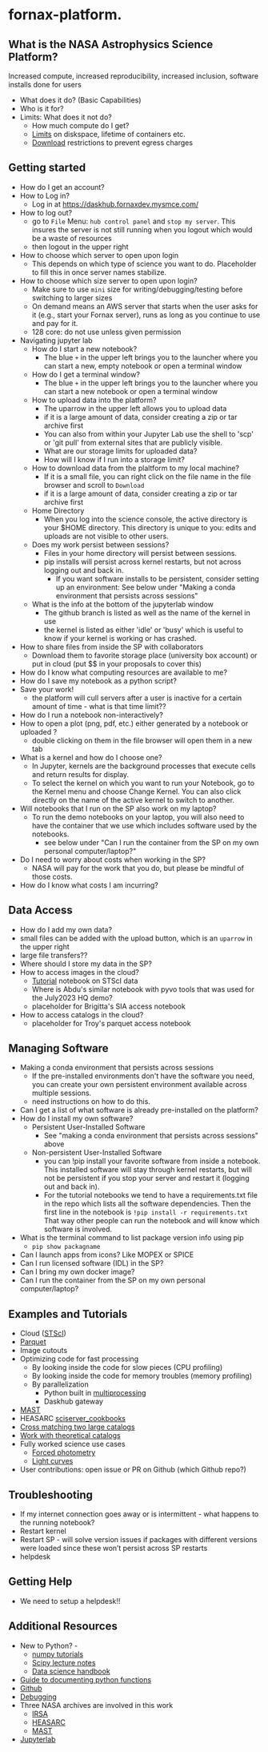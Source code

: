 fornax-platform.
================

## What is the NASA Astrophysics Science Platform?

Increased compute, increased reproducibility, increased inclusion, software installs done for users

* What does it do? (Basic Capabilities)
* Who is it for?
* Limits: What does it not do?
  * How much compute do I get?
  * [Limits](https://heasarc.gsfc.nasa.gov/docs/sciserver/#limits) on diskspace, lifetime of containers etc.
  * [Download](https://heasarc.gsfc.nasa.gov/docs/sciserver/#limits) restrictions to prevent egress charges

## Getting started
* How do I get an account?
* How to Log in?
  * Log in at  https://daskhub.fornaxdev.mysmce.com/
* How to log out?
  *  go to `File` Menu: `hub control panel` and `stop my server`.  This insures the server is not still running when you logout which would be a waste of resources
  *  then logout in the upper right
* How to choose which server to open upon login
  * This depends on which type of science you want to do. Placeholder to fill this in once server names stabilize.
* How to choose which size server to open upon login?
  * Make sure to use `mini` size for writing/debugging/testing before switching to larger sizes
  * On demand means an AWS server that starts when the user asks for it (e.g., start your Fornax server), runs as long as you continue to use and pay for it.
  * 128 core: do not use unless given permission
* Navigating jupyter lab
  * How do I start a new notebook?
    * The blue `+` in the upper left brings you to the launcher where you can start a new, empty notebook or open a terminal window
  * How do I get a terminal window?
    * The blue `+` in the upper left brings you to the launcher where you can start a new notebook or open a terminal window
  * How to upload data into the platform?
    * The uparrow in the upper left allows you to upload data
    * if it is a large amount of data, consider creating a zip or tar archive first
    * You can also from within your Jupyter Lab use the shell to 'scp' or 'git pull' from external sites that are publicly visible.
    * What are our storage limits for uploaded data?
    * How will I know if I run into a storage limit?
  *  How to download data from the plaltform to my local machine?
     * If it is a small file, you can right click on the file name in the file browser and scroll to `Download`
     * if it is a large amount of data, consider creating a zip or tar archive first
  * Home Directory
    * When you log into the science console, the active directory is your $HOME directory.  This directory is unique to you: edits and uploads are not visible to other users.  
  * Does my work persist between sessions?
    * Files in your home directory will persist between sessions.
    * pip installs will persist across kernel restarts, but not across logging out and back in.
      * If you want software installs to be persistent, consider setting up an environment: See below under "Making a conda environment that persists across sessions"
  * What is the info at the bottom of the jupyterlab window
    * The github branch is listed as well as the name of the kernel in use
    * the kernel is listed as either 'idle' or 'busy' which is useful to know if your kernel is working or has crashed.
* How to share files from inside the SP with collaborators
  * Download them to favorite storage place (university box account) or put in cloud (put $$ in your proposals to cover this)
* How do I know what computing resources are available to me?
* How do I save my notebook as a python script?
* Save your work!
   * the platform will cull servers after a user is inactive for a certain amount of time - what is that time limit??
* How do I run a notebook non-interactively?
* How to open a plot (png, pdf, etc.) either generated by a notebook or uploaded ?
  * double clicking on them in the file browser will open them in a new tab
* What is a kernel and how do I choose one?
  * In Jupyter, kernels are the background processes that execute cells and return results for display.
  * To select the kernel on which you want to run your Notebook, go to the Kernel menu and choose Change Kernel. You can also click directly on the name of the active kernel to switch to another.
* Will notebooks that I run on the SP also work on my laptop?
  * To run the demo notebooks on your laptop, you will also need to have the container that we use which includes software used by the notebooks.
    * see below under "Can I run the container from the SP on my own personal computer/laptop?"
* Do I need to worry about costs when working in the SP?
  * NASA will pay for the work that you do, but please be mindful of those costs.
* How do I know what costs I am incurring?

## Data Access
* How do I add my own data?
 * small files can be added with the upload button, which is an `uparrow` in the upper right
 * large file transfers??
* Where should I store my data in the SP? 
* How to access images in the cloud?
  * [Tutorial](https://github.com/spacetelescope/tike_content/blob/main/content/notebooks/data-access/data-access.ipynb) notebook on STScI data
  * Where is Abdu's similar notebook with pyvo tools that was used for the July2023 HQ demo?
  * placeholder for Brigitta's SIA access notebook
* How to access catalogs in the cloud?
  * placeholder for Troy's parquet access notebook

## Managing Software
* Making a conda environment that persists across sessions
  * If the pre-installed environments don't have the software you need, you can create your own persistent environment available across multiple sessions.
  * need instructions on how to do this.
* Can I get a list of what software is already pre-installed on the platform?
* How do I install my own software?
  * Persistent User-Installed Software
    *  See "making a conda environment that persists across sessions" above 
  * Non-persistent User-Installed Software 
    * you can !pip install your favorite software from inside a notebook.  This installed software will stay through kernel restarts, but will not be persistent if you stop your server and restart it (logging out and back in).
    * For the tutorial notebooks we tend to have a requirements.txt file in the repo which lists all the software dependencies.  Then the first line in the notebook is `!pip install -r requirements.txt`  That way other people can run the notebook and will know which software is involved.
* What is the terminal command to list package version info using pip
  * `pip show packagname`
* Can I launch apps from icons? Like MOPEX or SPICE
* Can I run licensed software (IDL) in the SP?
* Can I bring my own docker image?
* Can I run the container from the SP on my own personal computer/laptop?

## Examples and Tutorials
* Cloud ([STScI](https://github.com/spacetelescope/tike_content/blob/main/content/notebooks/data-access/data-access.ipynb))
* [Parquet](https://github.com/IPAC-SW/ipac-sp-notebooks/blob/main/aws-open-data-catalogs/wise-allwise-catalog-demo.ipynb)
* Image cutouts
* Optimizing code for fast processing
  * By looking inside the code for slow pieces (CPU profiling)
  * By looking inside the code for memory troubles (memory profiling)
  * By parallelization
    * Python built in [multiprocessing](https://github.com/IPAC-SW/ipac-sp-notebooks/tree/main/parallelize)
    * Daskhub gateway
* [MAST](https://github.com/spacetelescope/tike_content/blob/main/markdown/science-examples.md)
* HEASARC [sciserver_cookbooks](https://github.com/HEASARC/sciserver_cookbooks/blob/main/Introduction.md)
* [Cross matching two large catalogs](https://github.com/IPAC-SW/ipac-sp-notebooks/blob/main/gaia_cross_SEIP/gaia_cross_SEIP.ipynb)
* [Work with theoretical catalogs](https://github.com/IPAC-SW/ipac-sp-notebooks/blob/main/cosmosims/CosmoDC2_Parquet.ipynb)
* Fully worked science use cases
  * [Forced photometry](https://github.com/IPAC-SW/ipac-sp-notebooks/blob/main/cosmosims/CosmoDC2_Parquet.ipynb)
  * [Light curves](https://github.com/IPAC-SW/ipac-sp-notebooks/blob/main/cosmosims/CosmoDC2_Parquet.ipynb)
* User contributions: open issue or PR on Github (which Github repo?)

## Troubleshooting
* If my internet connection goes away or is intermittent - what happens to the running notebook?
* Restart kernel
* Restart SP - will solve version issues if packages with different versions were loaded since these won’t persist across SP restarts
* helpdesk

## Getting Help
* We need to setup a helpdesk!!


## Additional Resources
* New to Python? -
  * [numpy tutorials](https://github.com/IPAC-SW/ipac-sp-notebooks/blob/main/cosmosims/CosmoDC2_Parquet.ipynb)
  * [Scipy lecture notes](https://scipy-lectures.org/)
  * [Data science handbook](https://jakevdp.github.io/PythonDataScienceHandbook/)
* [Guide to documenting python functions](https://developer.lsst.io/python/numpydoc.html#numpydoc-sections-in-docstrings)
* [Github](https://docs.github.com/en/get-started/quickstart)
* [Debugging](https://jakevdp.github.io/PythonDataScienceHandbook/01.06-errors-and-debugging.html#Debugging:-When-Reading-Tracebacks-Is-Not-Enough)
* Three NASA archives are involved in this work
  * [IRSA](https://irsa.ipac.caltech.edu/frontpage/)
  * [HEASARC](https://heasarc.gsfc.nasa.gov)
  * [MAST](https://archive.stsci.edu)
* [Jupyterlab](https://jupyter.org)


